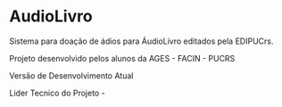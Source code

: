 # AudioLivro
Sistema para doação de ádios para ÁudioLivro editados pela EDIPUCrs.

Projeto desenvolvido pelos alunos da AGES - FACIN - PUCRS

Versão de Desenvolvimento Atual

Lider Tecnico do Projeto -


